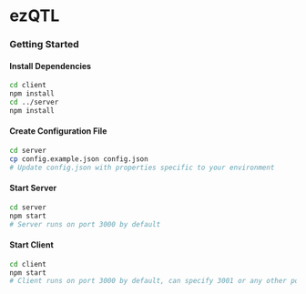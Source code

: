 # ezQTL

### Getting Started

#### Install Dependencies
```bash
cd client
npm install
cd ../server
npm install
```

#### Create Configuration File
```bash
cd server
cp config.example.json config.json
# Update config.json with properties specific to your environment
```

#### Start Server
```bash
cd server
npm start
# Server runs on port 3000 by default
```

#### Start Client
```bash
cd client
npm start
# Client runs on port 3000 by default, can specify 3001 or any other port
```